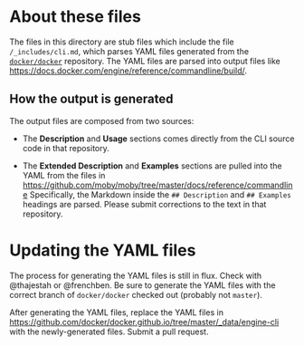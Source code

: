 # About these files

The files in this directory are stub files which include the file `/_includes/cli.md`, which parses YAML files generated from the [`docker/docker`](https://github.com/moby/moby) repository. The YAML files are parsed into output files like <https://docs.docker.com/engine/reference/commandline/build/>.

## How the output is generated

The output files are composed from two sources:

- The **Description** and **Usage** sections comes directly from the CLI source code in that repository.

- The **Extended Description** and **Examples** sections are pulled into the YAML from the files in <https://github.com/moby/moby/tree/master/docs/reference/commandline> Specifically, the Markdown inside the `## Description` and `## Examples` headings are parsed. Please submit corrections to the text in that repository.

# Updating the YAML files

The process for generating the YAML files is still in flux. Check with @thajestah or @frenchben. Be sure to generate the YAML files with the correct branch of `docker/docker` checked out (probably not `master`).

After generating the YAML files, replace the YAML files in <https://github.com/docker/docker.github.io/tree/master/_data/engine-cli> with the newly-generated files. Submit a pull request.